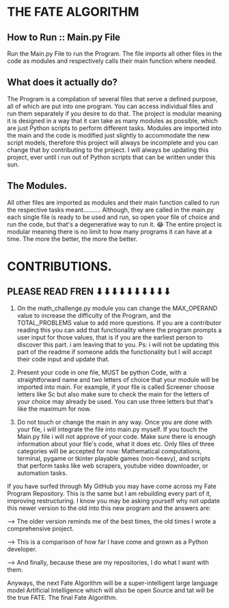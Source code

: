 # THE FATE ALGORITHM

## How to Run :: Main.py File
Run the Main.py File to run the Program. 
The file imports all other files in the code as modules and respectively calls their main function where needed.

## What does it actually do?
The Program is a compilation of several files that serve a defined purpose, all of which are put into one program.
You can access individual files and run them separately if you desire to do that.
The project is modular meaning it is designed in a way that it can take as many modules as possible, which are just Python scripts to perform different tasks.
Modules are imported into the main and the code is modified just slightly to accommodate the new script models, therefore this project will always be incomplete and you can change that by contributing to the project.
I will always be updating this project, ever until i run out of Python scripts that can be written under this sun.

## The Modules.
All other files are imported as modules and their main function called to run the respective tasks meant..........
Although, they are called in the main.py each single file is ready to be used and run, so open your file of choice and run the code, but that's a degenerative way to run it. 😂
The entire project is modular meaning there is no limit to how many programs it can have at a time.
The more the better, the more the better.

# CONTRIBUTIONS.
## PLEASE READ FREN ⬇⬇⬇⬇⬇⬇⬇⬇⬇⬇
1. On the math_challenge.py module you can change the MAX_OPERAND value to increase the difficulty of the Program,
and the TOTAL_PROBLEMS value to add more questions. If you are a contributor reading this you can add that functionality
where the program prompts a user input for those values, that is if you are the earliest person to discover this part.
i am leaving that to you. Ps: i will not be updating this part of the readme if someone adds the functionality but I will accept their code input and update that.

2. Present your code in one file, MUST be python Code, with a straightforward name and two letters of choice that your module will be imported into main. For example, if your file is called Screener choose letters like Sc but also make sure to check the main for the letters of your choice may already be used. You can use three letters but that's like the maximum for now.

3. Do not touch or change the main in any way. Once you are done with your file, i will integrate the file into main.py myself. If you touch the Main.py file i will not approve of your code. Make sure there is enough information about your file's code, what it does etc. Only files of three categories will be accepted for now: Mathematical computations, terminal, pygame or tkinter playable games (non-heavy), and scripts that perform tasks like web scrapers, youtube video downloader, or automation tasks.

If you have surfed through My GitHub you may have come across my Fate Program Repository. This is the same but I am rebuilding every part of it, improving restructuring. 
I know you may be asking yourself why not update this newer version to the old into this new program and the answers are:


  --> The older version reminds me of the best times, the old times I wrote a comprehensive project.
  
  --> This is a comparison of how far I have come and grown as a Python developer.
  
  --> And finally, because these are my repositories, I do what I want with them.

Anyways, the next Fate Algorithm will be a super-intelligent large language model Artificial Intelligence which will also be open Source and tat will be the true FATE. The final Fate Algorithm.


